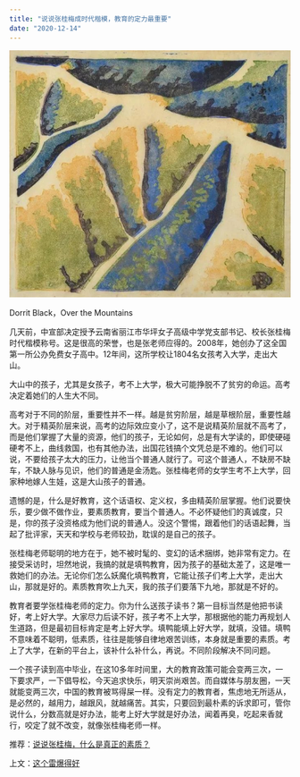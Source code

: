 ```yaml
---
title: "说说张桂梅成时代楷模，教育的定力最重要"
date: "2020-12-14"
---
```


![连岳文章](images/连岳文章picture-16.jpg)

Dorrit Black，Over the Mountains

  

几天前，中宣部决定授予云南省丽江市华坪女子高级中学党支部书记、校长张桂梅时代楷模称号。这是很高的荣誉，也是张老师应得的。2008年，她创办了这全国第一所公办免费女子高中。12年间，这所学校让1804名女孩考入大学，走出大山。

  

大山中的孩子，尤其是女孩子，考不上大学，极大可能挣脱不了贫穷的命运。高考决定着她们的人生大不同。

  

高考对于不同的阶层，重要性并不一样。越是贫穷阶层，越是草根阶层，重要性越大。对于精英阶层来说，高考的边际效应变小了，这不是说精英阶层就不高考了，而是他们掌握了大量的资源，他们的孩子，无论如何，总是有大学读的，即使硬碰硬考不上，曲线救国，也有其他办法，出国花钱搞个文凭总是不难的。他们可以说，不要给孩子太大的压力，让他当个普通人就行了。可这个普通人，不缺房不缺车，不缺人脉与见识，他们的普通是金汤匙。张桂梅老师的女学生考不上大学，回家种地嫁人生娃，这是大山孩子的普通。

  

遗憾的是，什么是好教育，这个话语权、定义权，多由精英阶层掌握。他们说要快乐，要少做不做作业，要素质教育，要当个普通人。不必怀疑他们的真诚度，只是，你的孩子没资格成为他们说的普通人。没这个警惕，跟着他们的话语起舞，当起了批评家，天天和学校与老师较劲，耽误的是自己的孩子。

  

张桂梅老师聪明的地方在于，她不被时髦的、变幻的话术捆绑，她非常有定力。在接受采访时，坦然地说，我搞的就是填鸭教育，因为孩子的基础太差了，这是唯一救她们的办法。无论你们怎么妖魔化填鸭教育，它能让孩子们考上大学，走出大山，那就是好的。素质教育吹上九天，我的孩子们要落下九地，那就是不好的。

  

教育者要学张桂梅老师的定力。你为什么送孩子读书？第一目标当然是他把书读好，考上好大学。大家尽力后读不好，孩子考不上大学，那根据他的能力再规划人生道路，但是最初目标肯定是考上好大学。填鸭能填上好大学，就填，没错。填鸭不意味着不聪明，低素质，往往是能够自律地艰苦训练，本身就是重要的素质。考上了大学，在新的平台上，该补什么补什么，再说。不同阶段解决不同问题。

  

一个孩子读到高中毕业，在这10多年时间里，大的教育政策可能会变两三次，一下要求严，一下倡导松，今天追求快乐，明天崇尚艰苦。而自媒体与朋友圈，一天就能变两三次，中国的教育被骂得屎一样。没有定力的教育者，焦虑地无所适从，是必然的，越用力，越跟风，就越痛苦。其实，只要回到最朴素的诉求即可，管你说什么，分数高就是好办法，能考上好大学就是好办法，闻着再臭，吃起来香就行，咬定了就不改变，就像张桂梅老师一样。

  

推荐：[说说张桂梅，什么是真正的素质？](http://mp.weixin.qq.com/s?__biz=MjM5NDU0Mjk2MQ==&mid=2651648637&idx=1&sn=3a2c64d76d2934a6cb2466617dfda28c&chksm=bd7e76638a09ff75c6f59157dbdfbbec15f148eb7b4adf46ba7fe9eeeaa3da4205d2e4cb6c16&scene=21#wechat_redirect)  

上文：[这个雷爆得好](http://mp.weixin.qq.com/s?__biz=MjM5NDU0Mjk2MQ==&mid=2651667022&idx=1&sn=9bddd973137590c3edc51466c0cf50a0&chksm=bd7fbe508a083746266b917a5e81ce33cdd63eb63b55f12894bb30f3f599ebce250bfe2ff71b&scene=21#wechat_redirect)
